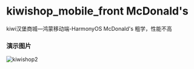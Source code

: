 # kiwishop_mobile_front McDonald's 
kiwi汉堡商城—鸿蒙移动端-HarmonyOS McDonald's
粗学，性能不高 

### 演示图片



![kiwishop2](https://www.kiwi2333.top/wp-content/uploads/2023/02/kiwishop1.png)



